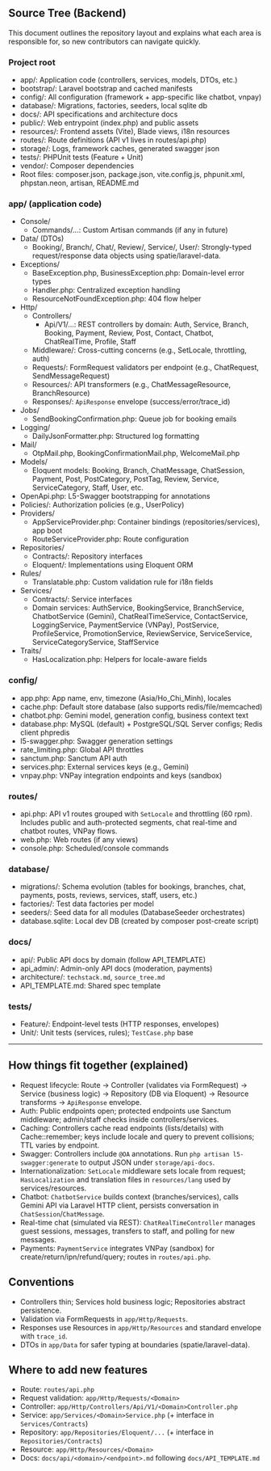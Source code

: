 ## Source Tree (Backend)

This document outlines the repository layout and explains what each area is responsible for, so new contributors can navigate quickly.

### Project root
- app/: Application code (controllers, services, models, DTOs, etc.)
- bootstrap/: Laravel bootstrap and cached manifests
- config/: All configuration (framework + app-specific like chatbot, vnpay)
- database/: Migrations, factories, seeders, local sqlite db
- docs/: API specifications and architecture docs
- public/: Web entrypoint (index.php) and public assets
- resources/: Frontend assets (Vite), Blade views, i18n resources
- routes/: Route definitions (API v1 lives in routes/api.php)
- storage/: Logs, framework caches, generated swagger json
- tests/: PHPUnit tests (Feature + Unit)
- vendor/: Composer dependencies
- Root files: composer.json, package.json, vite.config.js, phpunit.xml, phpstan.neon, artisan, README.md

### app/ (application code)
- Console/
  - Commands/...: Custom Artisan commands (if any in future)
- Data/ (DTOs)
  - Booking/, Branch/, Chat/, Review/, Service/, User/: Strongly-typed request/response data objects using spatie/laravel-data.
- Exceptions/
  - BaseException.php, BusinessException.php: Domain-level error types
  - Handler.php: Centralized exception handling
  - ResourceNotFoundException.php: 404 flow helper
- Http/
  - Controllers/
    - Api/V1/...: REST controllers by domain: Auth, Service, Branch, Booking, Payment, Review, Post, Contact, Chatbot, ChatRealTime, Profile, Staff
  - Middleware/: Cross-cutting concerns (e.g., SetLocale, throttling, auth)
  - Requests/: FormRequest validators per endpoint (e.g., ChatRequest, SendMessageRequest)
  - Resources/: API transformers (e.g., ChatMessageResource, BranchResource)
  - Responses/: `ApiResponse` envelope (success/error/trace_id)
- Jobs/
  - SendBookingConfirmation.php: Queue job for booking emails
- Logging/
  - DailyJsonFormatter.php: Structured log formatting
- Mail/
  - OtpMail.php, BookingConfirmationMail.php, WelcomeMail.php
- Models/
  - Eloquent models: Booking, Branch, ChatMessage, ChatSession, Payment, Post, PostCategory, PostTag, Review, Service, ServiceCategory, Staff, User, etc.
- OpenApi.php: L5-Swagger bootstrapping for annotations
- Policies/: Authorization policies (e.g., UserPolicy)
- Providers/
  - AppServiceProvider.php: Container bindings (repositories/services), app boot
  - RouteServiceProvider.php: Route configuration
- Repositories/
  - Contracts/: Repository interfaces
  - Eloquent/: Implementations using Eloquent ORM
- Rules/
  - Translatable.php: Custom validation rule for i18n fields
- Services/
  - Contracts/: Service interfaces
  - Domain services: AuthService, BookingService, BranchService, ChatbotService (Gemini), ChatRealTimeService, ContactService, LoggingService, PaymentService (VNPay), PostService, ProfileService, PromotionService, ReviewService, ServiceService, ServiceCategoryService, StaffService
- Traits/
  - HasLocalization.php: Helpers for locale-aware fields

### config/
- app.php: App name, env, timezone (Asia/Ho_Chi_Minh), locales
- cache.php: Default store database (also supports redis/file/memcached)
- chatbot.php: Gemini model, generation config, business context text
- database.php: MySQL (default) + PostgreSQL/SQL Server configs; Redis client phpredis
- l5-swagger.php: Swagger generation settings
- rate_limiting.php: Global API throttles
- sanctum.php: Sanctum API auth
- services.php: External services keys (e.g., Gemini)
- vnpay.php: VNPay integration endpoints and keys (sandbox)

### routes/
- api.php: API v1 routes grouped with `SetLocale` and throttling (60 rpm). Includes public and auth-protected segments, chat real-time and chatbot routes, VNPay flows.
- web.php: Web routes (if any views)
- console.php: Scheduled/console commands

### database/
- migrations/: Schema evolution (tables for bookings, branches, chat, payments, posts, reviews, services, staff, users, etc.)
- factories/: Test data factories per model
- seeders/: Seed data for all modules (DatabaseSeeder orchestrates)
- database.sqlite: Local dev DB (created by composer post-create script)

### docs/
- api/: Public API docs by domain (follow API_TEMPLATE)
- api_admin/: Admin-only API docs (moderation, payments)
- architecture/: `techstack.md`, `source_tree.md`
- API_TEMPLATE.md: Shared spec template

### tests/
- Feature/: Endpoint-level tests (HTTP responses, envelopes)
- Unit/: Unit tests (services, rules); `TestCase.php` base

---

## How things fit together (explained)
- Request lifecycle: Route → Controller (validates via FormRequest) → Service (business logic) → Repository (DB via Eloquent) → Resource transforms → `ApiResponse` envelope.
- Auth: Public endpoints open; protected endpoints use Sanctum middleware; admin/staff checks inside controllers/services.
- Caching: Controllers cache read endpoints (lists/details) with Cache::remember; keys include locale and query to prevent collisions; TTL varies by endpoint.
- Swagger: Controllers include `@OA` annotations. Run `php artisan l5-swagger:generate` to output JSON under `storage/api-docs`.
- Internationalization: `SetLocale` middleware sets locale from request; `HasLocalization` and translation files in `resources/lang` used by services/resources.
- Chatbot: `ChatbotService` builds context (branches/services), calls Gemini API via Laravel HTTP client, persists conversation in `ChatSession`/`ChatMessage`.
- Real-time chat (simulated via REST): `ChatRealTimeController` manages guest sessions, messages, transfers to staff, and polling for new messages.
- Payments: `PaymentService` integrates VNPay (sandbox) for create/return/ipn/refund/query; routes in `routes/api.php`.

## Conventions
- Controllers thin; Services hold business logic; Repositories abstract persistence.
- Validation via FormRequests in `app/Http/Requests`.
- Responses use Resources in `app/Http/Resources` and standard envelope with `trace_id`.
- DTOs in `app/Data` for safer typing at boundaries (spatie/laravel-data).

## Where to add new features
- Route: `routes/api.php`
- Request validation: `app/Http/Requests/<Domain>`
- Controller: `app/Http/Controllers/Api/V1/<Domain>Controller.php`
- Service: `app/Services/<Domain>Service.php` (+ interface in `Services/Contracts`)
- Repository: `app/Repositories/Eloquent/...` (+ interface in `Repositories/Contracts`)
- Resource: `app/Http/Resources/<Domain>`
- Docs: `docs/api/<domain>/<endpoint>.md` following `docs/API_TEMPLATE.md`

